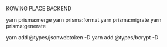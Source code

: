 KOWING PLACE
BACKEND

yarn prisma:merge
yarn prisma:format
yarn prisma:migrate
yarn prisma:generate

yarn add @types/jsonwebtoken -D
yarn add @types/bcrypt -D
